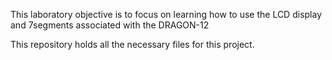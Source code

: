 This laboratory objective is to focus on learning how to use the 
LCD display and 7segments associated with the DRAGON-12

This repository holds all the necessary files for this project.
  
